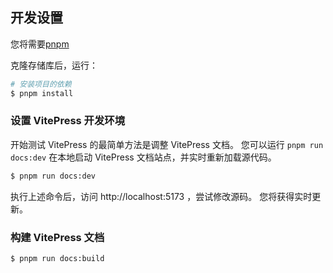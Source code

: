 ## 开发设置

您将需要[pnpm](https://pnpm.io)

克隆存储库后，运行：

```sh
# 安装项目的依赖
$ pnpm install
```

### 设置 VitePress 开发环境

开始测试 VitePress 的最简单方法是调整 VitePress 文档。 您可以运行 `pnpm run docs:dev` 在本地启动 VitePress 文档站点，并实时重新加载源代码。

```sh
$ pnpm run docs:dev
```

执行上述命令后，访问 http://localhost:5173 ，尝试修改源码。 您将获得实时更新。

### 构建 VitePress 文档

```sh
$ pnpm run docs:build
```
